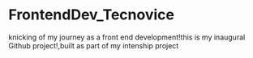 # FrontendDev_Tecnovice
knicking of my journey as a front end development!this is my inaugural Github project!,built as part of my intenship project
